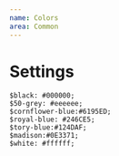 ```yaml
---
name: Colors
area: Common
---
```


# Settings

```colors
$black: #000000;
$50-grey: #eeeeee;
$cornflower-blue:#6195ED;
$royal-blue: #246CE5;
$tory-blue:#124DAF;
$madison:#0E3371;
$white: #ffffff;
```
